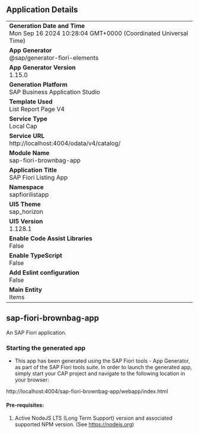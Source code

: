 ## Application Details
|               |
| ------------- |
|**Generation Date and Time**<br>Mon Sep 16 2024 10:28:04 GMT+0000 (Coordinated Universal Time)|
|**App Generator**<br>@sap/generator-fiori-elements|
|**App Generator Version**<br>1.15.0|
|**Generation Platform**<br>SAP Business Application Studio|
|**Template Used**<br>List Report Page V4|
|**Service Type**<br>Local Cap|
|**Service URL**<br>http://localhost:4004/odata/v4/catalog/|
|**Module Name**<br>sap-fiori-brownbag-app|
|**Application Title**<br>SAP Fiori Listing App|
|**Namespace**<br>sapfiorilistapp|
|**UI5 Theme**<br>sap_horizon|
|**UI5 Version**<br>1.128.1|
|**Enable Code Assist Libraries**<br>False|
|**Enable TypeScript**<br>False|
|**Add Eslint configuration**<br>False|
|**Main Entity**<br>Items|

## sap-fiori-brownbag-app

An SAP Fiori application.

### Starting the generated app

-   This app has been generated using the SAP Fiori tools - App Generator, as part of the SAP Fiori tools suite.  In order to launch the generated app, simply start your CAP project and navigate to the following location in your browser:

http://localhost:4004/sap-fiori-brownbag-app/webapp/index.html

#### Pre-requisites:

1. Active NodeJS LTS (Long Term Support) version and associated supported NPM version.  (See https://nodejs.org)


